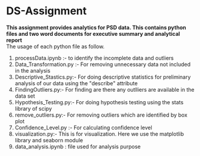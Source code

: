 # DS-Assignment

<b> This assignment provides analytics for PSD data. This contains python files and two word documents for executive summary and analytical report </b> <br> 
The usage of each python file as follow. <br>
1. processData.ipynb :- to identify the incomplete data and outliers
2. Data_Transformation.py :- For removing unnecessary data not included in the analysis <br>
3. Descriptive_Stastics.py:- For doing descriptive statistics for preliminary analysis of our data using the "describe" attribute <br>
4. FindingOutliers.py:- For finding are there any outlliers are available in the data set <br>
5. Hypothesis_Testing.py:- For doing hypothesis testing using the stats library of scipy <br>
6. remove_outliers.py:- For removing outliers which are identified by box plot <br>
7. Confidence_Level.py :- For calculating confidence level <br>
8. visualization.py:- This is for visualization. Here we use the matplotlib library and seaborn module
9. data_analysis.ipynb : file used for analysis purpose
